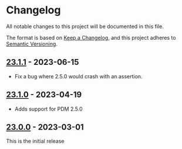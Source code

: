 # Changelog

All notable changes to this project will be documented in this file.

The format is based on [Keep a Changelog](https://keepachangelog.com/en/1.0.0/),
and this project adheres to [Semantic Versioning](https://semver.org/spec/v2.0.0.html).

## [23.1.1] - 2023-06-15

- Fix a bug where 2.5.0 would crash with an assertion.

## [23.1.0] - 2023-04-19

- Adds support for PDM 2.5.0

## [23.0.0] - 2023-03-01

This is the initial release

[Unreleased]: https://github.com/EmbarkStudios/pdm-plugin-torch/compare/23.1.1...HEAD
[23.1.1]: https://github.com/EmbarkStudios/pdm-plugin-torch/compare/23.1.0...23.1.1
[23.1.0]: https://github.com/EmbarkStudios/pdm-plugin-torch/compare/23.0.0...23.1.0
[23.0.0]: https://github.com/EmbarkStudios/pdm-plugin-torch/releases/tag/23.0.0
